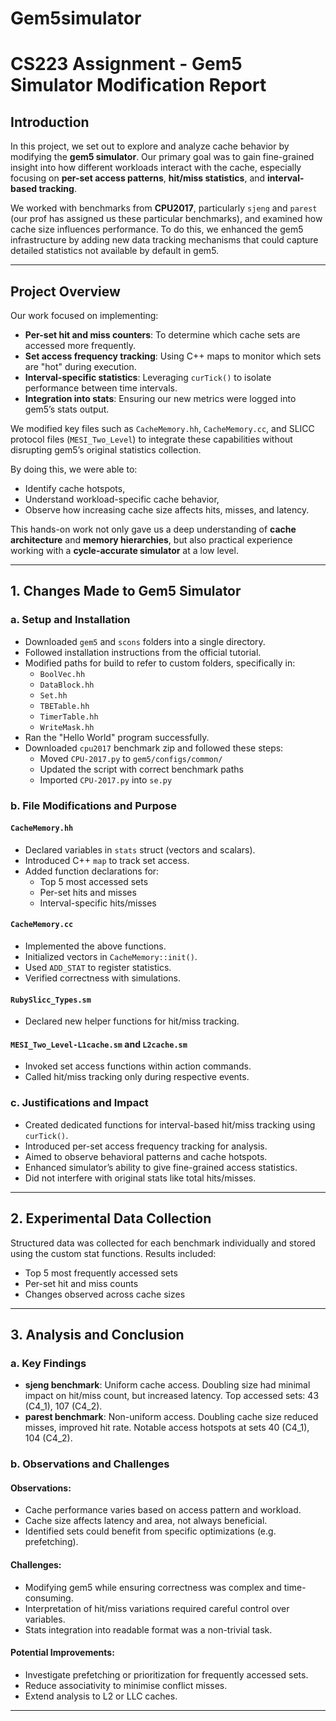 # Gem5simulator
# CS223 Assignment - Gem5 Simulator Modification Report

## Introduction

In this project, we set out to explore and analyze cache behavior by modifying the **gem5 simulator**. Our primary goal was to gain fine-grained insight into how different workloads interact with the cache, especially focusing on **per-set access patterns**, **hit/miss statistics**, and **interval-based tracking**.

We worked with benchmarks from **CPU2017**, particularly `sjeng` and `parest` (our prof has assigned us these particular benchmarks), and examined how cache size influences performance. To do this, we enhanced the gem5 infrastructure by adding new data tracking mechanisms that could capture detailed statistics not available by default in gem5.

---

## Project Overview

Our work focused on implementing:
- **Per-set hit and miss counters**: To determine which cache sets are accessed more frequently.
- **Set access frequency tracking**: Using C++ maps to monitor which sets are "hot" during execution.
- **Interval-specific statistics**: Leveraging `curTick()` to isolate performance between time intervals.
- **Integration into stats**: Ensuring our new metrics were logged into gem5’s stats output.

We modified key files such as `CacheMemory.hh`, `CacheMemory.cc`, and SLICC protocol files (`MESI_Two_Level`) to integrate these capabilities without disrupting gem5’s original statistics collection.

By doing this, we were able to:
- Identify cache hotspots,
- Understand workload-specific cache behavior,
- Observe how increasing cache size affects hits, misses, and latency.

This hands-on work not only gave us a deep understanding of **cache architecture** and **memory hierarchies**, but also practical experience working with a **cycle-accurate simulator** at a low level.

---

## 1. Changes Made to Gem5 Simulator

### a. Setup and Installation
- Downloaded `gem5` and `scons` folders into a single directory.
- Followed installation instructions from the official tutorial.
- Modified paths for build to refer to custom folders, specifically in:
  - `BoolVec.hh`
  - `DataBlock.hh`
  - `Set.hh`
  - `TBETable.hh`
  - `TimerTable.hh`
  - `WriteMask.hh`
- Ran the "Hello World" program successfully.
- Downloaded `cpu2017` benchmark zip and followed these steps:
  - Moved `CPU-2017.py` to `gem5/configs/common/`
  - Updated the script with correct benchmark paths
  - Imported `CPU-2017.py` into `se.py`

### b. File Modifications and Purpose

#### `CacheMemory.hh`
- Declared variables in `stats` struct (vectors and scalars).
- Introduced C++ `map` to track set access.
- Added function declarations for:
  - Top 5 most accessed sets
  - Per-set hits and misses
  - Interval-specific hits/misses

#### `CacheMemory.cc`
- Implemented the above functions.
- Initialized vectors in `CacheMemory::init()`.
- Used `ADD_STAT` to register statistics.
- Verified correctness with simulations.

#### `RubySlicc_Types.sm`
- Declared new helper functions for hit/miss tracking.

#### `MESI_Two_Level-L1cache.sm` and `L2cache.sm`
- Invoked set access functions within action commands.
- Called hit/miss tracking only during respective events.

### c. Justifications and Impact
- Created dedicated functions for interval-based hit/miss tracking using `curTick()`.
- Introduced per-set access frequency tracking for analysis.
- Aimed to observe behavioral patterns and cache hotspots.
- Enhanced simulator’s ability to give fine-grained access statistics.
- Did not interfere with original stats like total hits/misses.

---

## 2. Experimental Data Collection

Structured data was collected for each benchmark individually and stored using the custom stat functions. Results included:
- Top 5 most frequently accessed sets
- Per-set hit and miss counts
- Changes observed across cache sizes

---

## 3. Analysis and Conclusion

### a. Key Findings
- **sjeng benchmark**: Uniform cache access. Doubling size had minimal impact on hit/miss count, but increased latency. Top accessed sets: 43 (C4_1), 107 (C4_2).
- **parest benchmark**: Non-uniform access. Doubling cache size reduced misses, improved hit rate. Notable access hotspots at sets 40 (C4_1), 104 (C4_2).

### b. Observations and Challenges
#### Observations:
- Cache performance varies based on access pattern and workload.
- Cache size affects latency and area, not always beneficial.
- Identified sets could benefit from specific optimizations (e.g. prefetching).

#### Challenges:
- Modifying gem5 while ensuring correctness was complex and time-consuming.
- Interpretation of hit/miss variations required careful control over variables.
- Stats integration into readable format was a non-trivial task.

#### Potential Improvements:
- Investigate prefetching or prioritization for frequently accessed sets.
- Reduce associativity to minimise conflict misses.
- Extend analysis to L2 or LLC caches.

---
